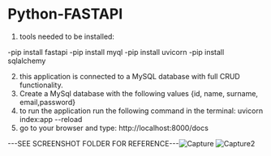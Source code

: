 # Python-FASTAPI

1) tools needed to be installed:

-pip install fastapi
-pip install myql
-pip install uvicorn
-pip install sqlalchemy

2) this application is connected to a MySQL database with full CRUD functionality.
3) Create a MySql database with the following values {id, name, surname, email,password}
4) to run the application run the following command in the terminal: uvicorn index:app --reload
5) go to your browser and type: http://localhost:8000/docs


---SEE SCREENSHOT FOLDER FOR REFERENCE---![Capture](https://user-images.githubusercontent.com/58122036/141942929-c469bfa2-51fc-47d8-8c81-31ce9ac504fd.JPG)
![Capture2](https://user-images.githubusercontent.com/58122036/141942937-68cadd9b-eee5-4dc8-b67c-f9ae2d2fa009.JPG)
